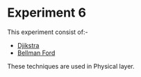 # Experiment 6
This experiment consist of:-
- [Djikstra](./Djikstra.c)
- [Bellman Ford](./BellmanFord.c)

These techniques are used in Physical layer.